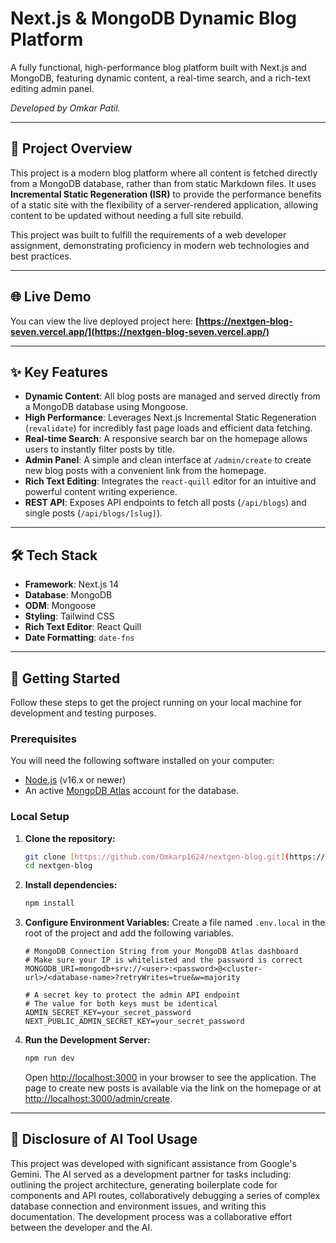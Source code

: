 # Next.js & MongoDB Dynamic Blog Platform

A fully functional, high-performance blog platform built with Next.js and MongoDB, featuring dynamic content, a real-time search, and a rich-text editing admin panel.

*Developed by Omkar Patil.*

---

## 📝 Project Overview

This project is a modern blog platform where all content is fetched directly from a MongoDB database, rather than from static Markdown files. It uses **Incremental Static Regeneration (ISR)** to provide the performance benefits of a static site with the flexibility of a server-rendered application, allowing content to be updated without needing a full site rebuild.

This project was built to fulfill the requirements of a web developer assignment, demonstrating proficiency in modern web technologies and best practices.

---

## 🌐 Live Demo

You can view the live deployed project here:
**[https://nextgen-blog-seven.vercel.app/](https://nextgen-blog-seven.vercel.app/)**

---

## ✨ Key Features

* **Dynamic Content**: All blog posts are managed and served directly from a MongoDB database using Mongoose.
* **High Performance**: Leverages Next.js Incremental Static Regeneration (`revalidate`) for incredibly fast page loads and efficient data fetching.
* **Real-time Search**: A responsive search bar on the homepage allows users to instantly filter posts by title.
* **Admin Panel**: A simple and clean interface at `/admin/create` to create new blog posts with a convenient link from the homepage.
* **Rich Text Editing**: Integrates the `react-quill` editor for an intuitive and powerful content writing experience.
* **REST API**: Exposes API endpoints to fetch all posts (`/api/blogs`) and single posts (`/api/blogs/[slug]`).

---

## 🛠️ Tech Stack

* **Framework**: Next.js 14
* **Database**: MongoDB
* **ODM**: Mongoose
* **Styling**: Tailwind CSS
* **Rich Text Editor**: React Quill
* **Date Formatting**: `date-fns`

---

## 🚀 Getting Started

Follow these steps to get the project running on your local machine for development and testing purposes.

### Prerequisites

You will need the following software installed on your computer:
* [Node.js](https://nodejs.org/en/) (v16.x or newer)
* An active [MongoDB Atlas](https://www.mongodb.com/cloud/atlas) account for the database.

### Local Setup

1.  **Clone the repository:**
    ```bash
    git clone [https://github.com/Omkarp1624/nextgen-blog.git](https://github.com/Omkarp1624/nextgen-blog.git)
    cd nextgen-blog
    ```

2.  **Install dependencies:**
    ```bash
    npm install
    ```

3.  **Configure Environment Variables:**
    Create a file named `.env.local` in the root of the project and add the following variables.

    ```env
    # MongoDB Connection String from your MongoDB Atlas dashboard
    # Make sure your IP is whitelisted and the password is correct
    MONGODB_URI=mongodb+srv://<user>:<password>@<cluster-url>/<database-name>?retryWrites=true&w=majority

    # A secret key to protect the admin API endpoint
    # The value for both keys must be identical
    ADMIN_SECRET_KEY=your_secret_password
    NEXT_PUBLIC_ADMIN_SECRET_KEY=your_secret_password
    ```

4.  **Run the Development Server:**
    ```bash
    npm run dev
    ```
    Open [http://localhost:3000](http://localhost:3000) in your browser to see the application.
    The page to create new posts is available via the link on the homepage or at [http://localhost:3000/admin/create](http://localhost:3000/admin/create).

---

## 🤖 Disclosure of AI Tool Usage

This project was developed with significant assistance from Google's Gemini. The AI served as a development partner for tasks including: outlining the project architecture, generating boilerplate code for components and API routes, collaboratively debugging a series of complex database connection and environment issues, and writing this documentation. The development process was a collaborative effort between the developer and the AI.